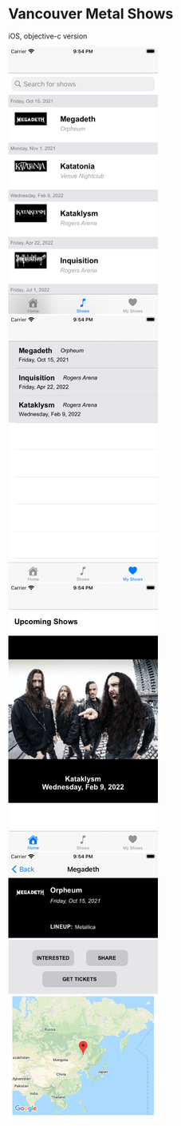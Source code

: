 # Vancouver Metal Shows
iOS, objective-c version

<img src="shows.png" width="300">

<img src="favs.png" width="300">

<img src="upcoming.png" width="300">

<img src="detail.png" width="300">
